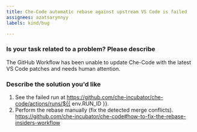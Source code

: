 ```yaml
---
title: Che-Code automatic rebase against upstream VS Code is failed
assignees: azatsarynnyy
labels: kind/bug

---
```


### Is your task related to a problem? Please describe
The GitHub Workflow has been unable to update Che-Code with the latest VS Code patches and needs human attention.

### Describe the solution you'd like
1. See the failed run at https://github.com/che-incubator/che-code/actions/runs/${{ env.RUN_ID }}.
2. Perform the rebase manually (fix the detected merge conflicts).
https://github.com/che-incubator/che-code#how-to-fix-the-rebase-insiders-workflow
